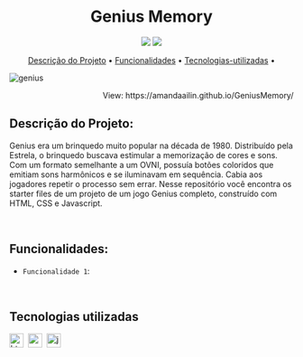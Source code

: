 <h1 align="center">Genius Memory</h1> 

<p align="center">
  <img src="https://img.shields.io/badge/Status-em%20andamento-green"/>
  <img src="https://img.shields.io/badge/license-MIT-green"/>
</p>

<p align="center">
	<a href="#Descrição do Projeto">Descrição do Projeto</a> •
	<a href="#funcionalidades">Funcionalidades</a> •
	<a href="#tecnologias-utilizadas">Tecnologias-utilizadas</a> •
</p>

![genius](https://user-images.githubusercontent.com/100203503/170828074-cf89caba-8d49-4c5d-b621-4b0cb425388a.PNG)


<p align="right">
        View: https://amandaailin.github.io/GeniusMemory/
</p>

## Descrição do Projeto:
Genius era um brinquedo muito popular na década de 1980. Distribuído pela Estrela, o brinquedo buscava estimular a memorização de cores e sons. Com um formato semelhante a um OVNI, possuía botões coloridos que emitiam sons harmônicos e se iluminavam em sequência. Cabia aos jogadores repetir o processo sem errar.
Nesse repositório você encontra os starter files de um projeto de um jogo Genius completo, construído com HTML, CSS e Javascript.

</br>

## Funcionalidades:
- `Funcionalidade 1`: 
</br>

## Tecnologias utilizadas

  <img src="https://img.shields.io/badge/Html5-05122A?style=flat&logo=html5" alt="html5 Badge" height="25">&nbsp;
  <img src="https://img.shields.io/badge/Css3-05122A?style=flat&logo=css3" alt="css3 Badge" height="25">&nbsp;
  <img src="https://img.shields.io/badge/Javascript-05122A?style=flat&logo=javascript" alt="javascript Badge" height="25">&nbsp;
</br>


